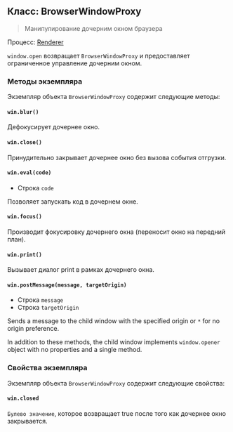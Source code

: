 ## Класс: BrowserWindowProxy

> Манипулирование дочерним окном браузера

Процесс: [Renderer](../glossary.md#renderer-process)

`window.open` возвращает `BrowserWindowProxy` и предоставляет ограниченное управление дочерним окном.

### Методы экземпляра

Экземпляр объекта `BrowserWindowProxy` содержит следующие методы:

#### `win.blur()`

Дефокусирует дочернее окно.

#### `win.close()`

Принудительно закрывает дочернее окно без вызова события отгрузки.

#### `win.eval(code)`

* Строка `code`

Позволяет запускать код в дочернем окне.

#### `win.focus()`

Производит фокусировку дочернего окна (переносит окно на передний план).

#### `win.print()`

Вызывает диалог print в рамках дочернего окна.

#### `win.postMessage(message, targetOrigin)`

* Строка `message`
* Строка `targetOrigin`

Sends a message to the child window with the specified origin or `*` for no origin preference.

In addition to these methods, the child window implements `window.opener` object with no properties and a single method.

### Свойства экземпляра

Экземпляр объекта `BrowserWindowProxy` содержит следующие свойства:

#### `win.closed`

`Булево значение`, которое возвращает true после того как дочернее окно закрывается.